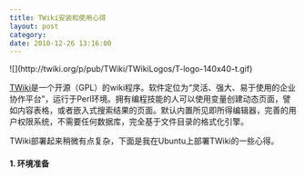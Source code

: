 ```yaml
---
title: TWiki安装和使用心得
layout: post
category: 
date: 2010-12-26 13:16:00
---
```


<div></div><div>![](http://twiki.org/p/pub/TWiki/TWikiLogos/T-logo-140x40-t.gif)&nbsp;</div>
  
[TWiki](http://www.allwiki.com/wiki/TWiki)是一个开源（GPL）的wiki程序。软件定位为&#8220;灵活、强大、易于使用的企业协作平台&#8221;，运行于Perl环境。拥有编程技能的人可以使用变量创建动态页面，譬如内容表格，或者嵌入式搜索结果的页面。默认内置所见即所得编辑器，完善的用户权限系统，不需要任何数据库，完全基于文件目录的格式化引擎。

TWiki部署起来稍微有点复杂，下面是我在Ubuntu上部署TWiki的一些心得。

#### 1. 环境准备

<div class="cnblogs_code"><div><!--

Code highlighting produced by Actipro CodeHighlighter (freeware)
http://www.CodeHighlighter.com/

--><span style="color: #000000;">$</span><span style="color: #000000;">&nbsp;sudo&nbsp;apt</span><span style="color: #000000;">-</span><span style="color: #000000;">get&nbsp;install&nbsp;apache2&nbsp;perl&nbsp;cron&nbsp;grep&nbsp;rcs&nbsp;patch&nbsp;php5
</span><span style="color: #000000;">$</span><span style="color: #000000;">&nbsp;sudo&nbsp;apt</span><span style="color: #000000;">-</span><span style="color: #000000;">get&nbsp;install&nbsp;libapache2</span><span style="color: #000000;">-</span><span style="color: #000000;">mod</span><span style="color: #000000;">-</span><span style="color: #000000;">php5&nbsp;libcgi</span><span style="color: #000000;">-</span><span style="color: #000000;">session</span><span style="color: #000000;">-</span><span style="color: #000000;">perl&nbsp;libdigest</span><span style="color: #000000;">-</span><span style="color: #000000;">sha1</span><span style="color: #000000;">-</span><span style="color: #000000;">perl&nbsp;libhtml</span><span style="color: #000000;">-</span><span style="color: #000000;">parser</span><span style="color: #000000;">-</span><span style="color: #000000;">perl</span></div></div>

&nbsp;
<div>

#### 2. 下载

<div class="cnblogs_code"><div><!--

Code highlighting produced by Actipro CodeHighlighter (freeware)
http://www.CodeHighlighter.com/

--><span style="color: #000000;">$</span><span style="color: #000000;">&nbsp;wget&nbsp;http:</span><span style="color: #000000;">//</span><span style="color: #000000;">downloads.sourceforge.net</span><span style="color: #000000;">/</span><span style="color: #000000;">project</span><span style="color: #000000;">/</span><span style="color: #000000;">twiki</span><span style="color: #000000;">/</span><span style="color: #000000;">TWiki</span><span style="color: #000000;">%</span><span style="color: #000000;">20</span><span style="color: #0000ff;">for</span><span style="color: #000000;">%</span><span style="color: #000000;">20all</span><span style="color: #000000;">%</span><span style="color: #000000;">20Platforms</span><span style="color: #000000;">/</span><span style="color: #000000;">TWiki</span><span style="color: #000000;">-</span><span style="color: #000000;">5.0</span><span style="color: #000000;">.</span><span style="color: #000000;">1</span><span style="color: #000000;">/</span><span style="color: #000000;">TWiki</span><span style="color: #000000;">-</span><span style="color: #000000;">5.0</span><span style="color: #000000;">.</span><span style="color: #000000;">1</span><span style="color: #000000;">.tgz</span><span style="color: #000000;">?</span><span style="color: #000000;">r</span><span style="color: #000000;">=&amp;</span><span style="color: #000000;">ts</span><span style="color: #000000;">=</span><span style="color: #000000;">1293085896</span><span style="color: #000000;">&amp;</span><span style="color: #000000;">use_mirror</span><span style="color: #000000;">=</span><span style="color: #000000;">nchc
</span><span style="color: #000000;">$</span><span style="color: #000000;">&nbsp;sudo&nbsp;tar&nbsp;</span><span style="color: #000000;">-</span><span style="color: #000000;">xvzf&nbsp;TWiki</span><span style="color: #000000;">-</span><span style="color: #000000;">5.0</span><span style="color: #000000;">.</span><span style="color: #000000;">1</span><span style="color: #000000;">.tgz
</span><span style="color: #000000;">$</span><span style="color: #000000;">&nbsp;sudo&nbsp;cp&nbsp;</span><span style="color: #000000;">-</span><span style="color: #000000;">a&nbsp;twiki&nbsp;</span><span style="color: #000000;">/</span><span style="color: #000000;">var</span><span style="color: #000000;">/</span><span style="color: #000000;">www</span><span style="color: #000000;">/</span><span style="color: #000000;">
</span><span style="color: #000000;">$</span><span style="color: #000000;">&nbsp;sudo&nbsp;chown&nbsp;</span><span style="color: #000000;">-</span><span style="color: #000000;">R&nbsp;www</span><span style="color: #000000;">-</span><span style="color: #000000;">data:www</span><span style="color: #000000;">-</span><span style="color: #000000;">data&nbsp;</span><span style="color: #000000;">/</span><span style="color: #000000;">var</span><span style="color: #000000;">/</span><span style="color: #000000;">www</span><span style="color: #000000;">/</span><span style="color: #000000;">twiki</span></div></div>

</div><div>

#### 3. 配置

<div class="cnblogs_code"><div><!--

Code highlighting produced by Actipro CodeHighlighter (freeware)
http://www.CodeHighlighter.com/

--><span style="color: #000000;">$</span><span style="color: #000000;">&nbsp;sudo&nbsp;cp&nbsp;</span><span style="color: #000000;">/</span><span style="color: #000000;">var</span><span style="color: #000000;">/</span><span style="color: #000000;">www</span><span style="color: #000000;">/</span><span style="color: #000000;">twiki</span><span style="color: #000000;">/</span><span style="color: #000000;">bin</span><span style="color: #000000;">/</span><span style="color: #000000;">LocalLib.cfg.txt&nbsp;</span><span style="color: #000000;">/</span><span style="color: #000000;">var</span><span style="color: #000000;">/</span><span style="color: #000000;">www</span><span style="color: #000000;">/</span><span style="color: #000000;">twiki</span><span style="color: #000000;">/</span><span style="color: #000000;">bin</span><span style="color: #000000;">/</span><span style="color: #000000;">LocalLib.cfg</span></div></div>

修改LocalLib.cfg中的$twikiLibPath为：

<div class="cnblogs_code"><div><!--

Code highlighting produced by Actipro CodeHighlighter (freeware)
http://www.CodeHighlighter.com/

--><span style="color: #800080;">$twikiLibPath</span><span style="color: #000000;">&nbsp;</span><span style="color: #000000;">=</span><span style="color: #000000;">&nbsp;&#8220;</span><span style="color: #000000;">/</span><span style="color: #000000;">var</span><span style="color: #000000;">/</span><span style="color: #000000;">www</span><span style="color: #000000;">/</span><span style="color: #000000;">twiki</span><span style="color: #000000;">/</span><span style="color: #000000;">lib&#8221;</span></div></div>

生成twiki.conf文件：http://twiki.org/cgi-bin/view/TWiki/ApacheConfigGenerator，并复制到/var/www/twiki/twiki.conf
修改/etc/apache2/httpd.conf，加入一行：

<div class="cnblogs_code"><div><!--

Code highlighting produced by Actipro CodeHighlighter (freeware)
http://www.CodeHighlighter.com/

--><span style="color: #000000;">include&nbsp;</span><span style="color: #800000;">"</span><span style="color: #800000;">/var/www/twiki/twiki.conf</span><span style="color: #800000;">"</span></div></div>(或者复制一份/var/www/twiki/twiki_httpd_conf.txt为twiki.conf，然后修改里面的路径相关的设置)</div>

修改twiki.conf文件中的 

<div>&lt;FilesMatch "^(configure)$"&gt; 节点，设置允许访问configure页面的来路IP或者用户名。</div><div class="cnblogs_code"><div><!--

Code highlighting produced by Actipro CodeHighlighter (freeware)
http://www.CodeHighlighter.com/

--><span style="color: #000000;">Allow&nbsp;from&nbsp;</span><span style="color: #000000;">127.0</span><span style="color: #000000;">.</span><span style="color: #000000;">0.1</span><span style="color: #000000;">&nbsp;</span><span style="color: #000000;">192.168</span><span style="color: #000000;">.</span><span style="color: #000000;">1.100</span><span style="color: #000000;">
Require&nbsp;user&nbsp;CoderZh</span></div></div>

&nbsp;
<div>重启apache2
<div class="cnblogs_code"><div><!--

Code highlighting produced by Actipro CodeHighlighter (freeware)
http://www.CodeHighlighter.com/

--><span style="color: #000000;">$</span><span style="color: #000000;">&nbsp;sudo&nbsp;</span><span style="color: #000000;">/</span><span style="color: #000000;">etc</span><span style="color: #000000;">/</span><span style="color: #000000;">init.d</span><span style="color: #000000;">/</span><span style="color: #000000;">apache2&nbsp;restart</span></div></div>

&nbsp;

</div><div>访问：http://&lt;ipaddress&gt;/twiki/bin/configure 可进入配置页面，配置完成后进入主页。</div>

&nbsp;

### 使用技巧

#### 1. 中文支持

<div>TWiki默认是iso8859-1编码，不支持中文编辑， 界面也是全英文。让TWiki支持中文，首先，确保服务器的locale安装有zh_CN.UTF-8。</div><div class="cnblogs_code"><div><!--

Code highlighting produced by Actipro CodeHighlighter (freeware)
http://www.CodeHighlighter.com/

--><span style="color: #000000;">$</span><span style="color: #000000;">&nbsp;sudo&nbsp;locale</span><span style="color: #000000;">-</span><span style="color: #000000;">gen&nbsp;zh_CN
</span><span style="color: #000000;">$</span><span style="color: #000000;">&nbsp;sudo&nbsp;locale</span><span style="color: #000000;">-</span><span style="color: #000000;">gen&nbsp;zh_CN.UTF</span><span style="color: #000000;">-</span><span style="color: #000000;">8</span><span style="color: #000000;">
</span><span style="color: #000000;">$</span><span style="color: #000000;">&nbsp;sudo&nbsp;dpkg</span><span style="color: #000000;">-</span><span style="color: #000000;">reconfigure&nbsp;locales</span></div></div>

<div>然后在configure里配置如下：

<div class="cnblogs_code"><div><!--

Code highlighting produced by Actipro CodeHighlighter (freeware)
http://www.CodeHighlighter.com/

--><span style="color: #000000;">{UserInterfaceInternationalisation}&nbsp;&#8730;
{Languages}{'zh</span><span style="color: #000000;">-</span><span style="color: #000000;">cn'}{Enabled}&nbsp;&#8730;
{DisplayTimeValues}&nbsp;servertime
{UseLocale}&nbsp;&#8730;
{Site}{Locale}&nbsp;zh_CN.UTF</span><span style="color: #000000;">-</span><span style="color: #000000;">8</span><span style="color: #000000;">
{Site}{LocaleRegexes}&nbsp;&#8730;
{Site}{CharSet}&nbsp;UTF</span><span style="color: #000000;">-</span><span style="color: #000000;">8</span><span style="color: #000000;">
{Site}{Lang}&nbsp;zh
{Site}{FullLang}&nbsp;zh</span><span style="color: #000000;">-</span><span style="color: #000000;">cn
{PluralToSingular}&nbsp;&#8730;</span></div></div></div><div>

#### 
2. 发邮件
</div>

TWiki支持自动发送验证邮件，用于用户注册和找回密码。要支持发邮件，首先在服务器上安装sendmail： 

<div class="cnblogs_code"><div><!--

Code highlighting produced by Actipro CodeHighlighter (freeware)
http://www.CodeHighlighter.com/

--><span style="color: #000000;">$</span><span style="color: #000000;">&nbsp;sudo&nbsp;apt</span><span style="color: #000000;">-</span><span style="color: #000000;">get&nbsp;install&nbsp;sendmail</span></div></div>

然后，在configure页面设置邮件相关项目，以下两项留空。 

<div class="cnblogs_code"><div><!--

Code highlighting produced by Actipro CodeHighlighter (freeware)
http://www.CodeHighlighter.com/

--><span style="color: #000000;">{SMTP}{MAILHOST}&nbsp;留空
{SMTP}{SENDERHOST}&nbsp;留空</span></div></div>

&nbsp;

#### 3. 批量添加用户

进入页面：http://&lt;ipaddress&gt;/twiki/bin/view/TWiki/BulkRegistration ，里面有详细说明。

&nbsp;

#### 4. 页面设置

WebPreferences和TopicPreferences页面，可对Web或Topic进行设置，比如权限等等。详细的有哪些设置项，可参考：

<div>http://&lt;ipaddress&gt;/twiki/bin/view/TWiki/TWikiPreferences</div>
比如，要设置管理员才能修改的权限，之需要在Wiki内容或者当前Topic的设置页面，添加如下语句： 

<div><div class="cnblogs_code"><div><!--

Code highlighting produced by Actipro CodeHighlighter (freeware)
http://www.CodeHighlighter.com/

--><span style="color: #000000;">&nbsp;&nbsp;&nbsp;Set&nbsp;ALLOWTOPICCHANGE&nbsp;</span><span style="color: #000000;">=</span><span style="color: #000000;">&nbsp;TWikiAdminGroup</span></div></div>注意格式为：[3个空格]Set[空格]xxx[空格]=[空格]xxx</div>

更多其他的内容，就靠自己去发现和总结了。 有任何问题，也欢迎和我交流。 